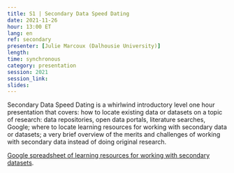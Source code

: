 ```yaml
---
title: S1 | Secondary Data Speed Dating
date: 2021-11-26
hour: 13:00 ET
lang: en
ref: secondary
presenter: [Julie Marcoux (Dalhousie University)]
length:
time: synchronous
category: presentation
session: 2021
session_link:
slides:
---
```

Secondary Data Speed Dating is a whirlwind introductory level one hour presentation that covers: how to locate existing data or datasets on a topic of research: data repositories, open data portals, literature searches, Google; where to locate learning resources for working with secondary data or datasets; a very brief overview of the merits and challenges of working with secondary data instead of doing original research. <!--more-->

[Google spreadsheet of learning resources for working with secondary datasets](https://can01.safelinks.protection.outlook.com/?url=https%3A%2F%2Fdocs.google.com%2Fspreadsheets%2Fd%2F1CSDb-euz1BGu4Zfx5V_8CO_x0Iyg8LFeafYcaEKN6sA%2Fedit%3Fusp%3Dsharing&amp;data=04%7C01%7Ccoopera%40queensu.ca%7Cb1bb43752ced404c4e5308d93a52ef92%7Cd61ecb3b38b142d582c4efb2838b925c%7C1%7C0%7C637604950146473812%7CUnknown%7CTWFpbGZsb3d8eyJWIjoiMC4wLjAwMDAiLCJQIjoiV2luMzIiLCJBTiI6Ik1haWwiLCJXVCI6Mn0%3D%7C1000&amp;sdata=eEJQNwDIt1Atl1HdeBuzMbDazS3PDDs5e%2BAtclQzt7w%3D&amp;reserved=0). 
